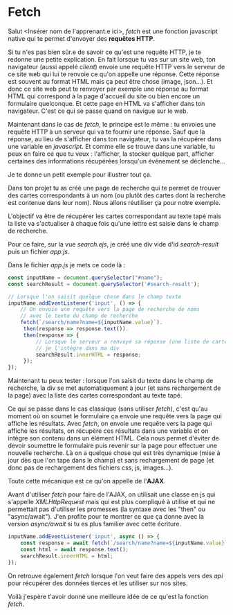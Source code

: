 # Fetch

Salut <Insérer nom de l'apprenant.e ici>,
*fetch* est une fonction javascript native qui te permet d'envoyer des **requêtes HTTP**.

Si tu n'es pas bien sûr.e de savoir ce qu'est une requête HTTP, je te redonne une petite explication. En fait lorsque tu vas sur un site web, ton navigateur (aussi appelé *client*) envoie une requête HTTP vers le serveur de ce site web qui lui te renvoie ce qu'on appelle une réponse. Cette réponse est souvent au format HTML mais ça peut être chose (image, json...). Et donc ce site web peut te renvoyer par exemple une réponse au format HTML qui correspond à la page d'accueil du site ou bien encore un formulaire quelconque. Et cette page en HTML va s'afficher dans ton navigateur. C'est ce qui se passe quand on navigue sur le web.

Maintenant dans le cas de *fetch*, le principe est le même : tu envoies une requête HTTP à un serveur qui va te fournir une réponse. Sauf que la réponse, au lieu de s'afficher dans ton navigateur, tu vas la récupérer dans une variable en *javascript*. Et comme elle se trouve dans une variable, tu peux en faire ce que tu veux : l'afficher, la stocker quelque part, afficher certaines des informations récupérées lorsqu'un événement se déclenche...

Je te donne un petit exemple pour illustrer tout ça.

Dans ton projet tu as créé une page de recherche qui te permet de trouver des cartes correspondants à un nom (ou plutôt des cartes dont la recherche est contenue dans leur nom). Nous allons réutiliser ça pour notre exemple.

L'objectif va être de récupérer les cartes correspondant au texte tapé mais la liste va s'actualiser à chaque fois qu'une lettre est saisie dans le champ de recherche.

Pour ce faire, sur la vue *search.ejs*, je créé une div vide d'id *search-result* puis un fichier *app.js*.

Dans le fichier *app.js* je mets ce code là :

```javascript
const inputName = document.querySelector("#name");
const searchResult = document.querySelector('#search-result');

// Lorsque l'on saisit quelque chose dans le champ texte
inputName.addEventListener('input', () => {
    // On envoie une requête vers la page de recherche de noms
    // avec le texte du champ de recherche
    fetch(`/search/name?name=${inputName.value}`).
     then(response => response.text()).
     then(response => {
         // Lorsque le serveur a renvoyé sa réponse (une liste de cartes au format html)
         // je l'intègre dans ma div
         searchResult.innerHTML = response;
     });
});
```

Maintenant tu peux tester : lorsque l'on saisit du texte dans le champ de recherche, la div se met automatiquement à jour (et sans rechargement de la page) avec la liste des cartes correspondant au texte tapé.

Ce qui se passe dans le cas classique (sans utiliser *fetch*), c'est qu'au moment où on soumet le formulaire ça envoie une requête vers la page qui affiche les résultats. Avec *fetch*, on envoie une requête vers la page qui affiche les résultats, on récupère ces résultats dans une variable et on intègre son contenu dans un élément HTML. Cela nous permet d'éviter de devoir soumettre le formulaire puis revenir sur la page pour effectuer une nouvelle recherche. Là on a quelque chose qui est très dynamique (mise à jour dès que l'on tape dans le champ) et sans rechargement de page (et donc pas de rechargement des fichiers css, js, images...).

Toute cette mécanique est ce qu'on appelle de l'**AJAX**. 

Avant d'utiliser *fetch* pour faire de l'AJAX, on utilisait une classe en js qui s'appelle *XMLHttpRequest* mais qui est plus compliqué à utilise et qui ne permettait pas d'utiliser les promesses (la syntaxe avec les "then" ou "async/await"). J'en profite pour te montrer ce que ça donne avec la version *async/await* si tu es plus familier avec cette écriture.

```javascript
inputName.addEventListener('input', async () => {
    const response = await fetch(`/search/name?name=${inputName.value}`);
    const html = await response.text();
    searchResult.innerHTML = html;
});
```

On retrouve également *fetch* lorsque l'on veut faire des appels vers des *api* pour récupérer des données tierces et les utiliser sur nos sites.

Voilà j'espère t'avoir donné une meilleure idée de ce qu'est la fonction *fetch*.